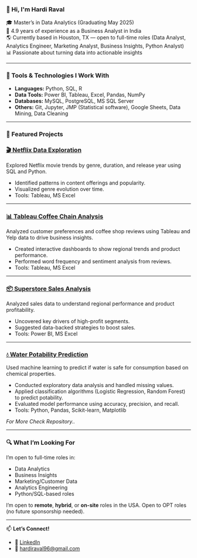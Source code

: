 ### 👋 Hi, I'm Hardi Raval

🎓 Master’s in Data Analytics (Graduating May 2025)  
💼 4.9 years of experience as a Business Analyst in India  
🌎 Currently based in Houston, TX — open to full-time roles (Data Analyst, Analytics Engineer, Marketing Analyst, Business Insights, Python Analyst)  
📊 Passionate about turning data into actionable insights  

---

### 🔧 Tools & Technologies I Work With

- **Languages:** Python, SQL, R
- **Data Tools:** Power BI, Tableau, Excel, Pandas, NumPy
- **Databases:** MySQL, PostgreSQL, MS SQL Server
- **Others:** Git, Jupyter, JMP (Statistical software), Google Sheets, Data Mining, Data Cleaning

---

### 📌 Featured Projects

### [🎬 Netflix Data Exploration](https://github.com/HardiRaval/Tableau_Project)
Explored Netflix movie trends by genre, duration, and release year using SQL and Python.
- Identified patterns in content offerings and popularity.
- Visualized genre evolution over time.
- Tools: Tableau, MS Excel

---

### [📊 Tableau Coffee Chain Analysis](https://github.com/HardiRaval/Tableau_Coffee)
Analyzed customer preferences and coffee shop reviews using Tableau and Yelp data to drive business insights.
- Created interactive dashboards to show regional trends and product performance.
- Performed word frequency and sentiment analysis from reviews.
- Tools: Tableau, MS Excel

---
### [📦 Superstore Sales Analysis](https://github.com/HardiRaval/PowerBI_Projects)
Analyzed sales data to understand regional performance and product profitability.
- Uncovered key drivers of high-profit segments.
- Suggested data-backed strategies to boost sales.
- Tools: Power BI, MS Excel
---

### [💧 Water Potability Prediction](https://github.com/HardiRaval/Data_Mining_Project)
Used machine learning to predict if water is safe for consumption based on chemical properties.
- Conducted exploratory data analysis and handled missing values.
- Applied classification algorithms (Logistic Regression, Random Forest) to predict potability.
- Evaluated model performance using accuracy, precision, and recall.
- Tools: Python, Pandas, Scikit-learn, Matplotlib

*For More Check Repository..*

---

### 🔍 What I’m Looking For
I’m open to full-time roles in:
- Data Analytics
- Business Insights
- Marketing/Customer Data
- Analytics Engineering
- Python/SQL-based roles

I’m open to **remote**, **hybrid**, or **on-site** roles in the USA. Open to OPT roles (no future sponsorship needed).

---

📫 **Let’s Connect!**

- 💼 [LinkedIn](https://www.linkedin.com/in/hardi-raval96)
- 📧 hardiraval96@gmail.com


